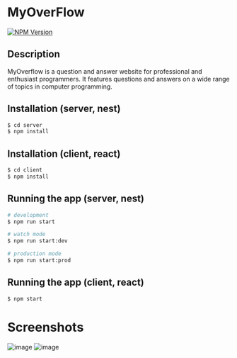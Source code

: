 <h1>MyOverFlow</h1>

<a href="https://www.npmjs.com/~nestjscore" target="_blank"><img src="https://img.shields.io/npm/v/@nestjs/core.svg" alt="NPM Version" /></a>


## Description
MyOverflow is a question and answer website for professional and enthusiast programmers. It features questions and answers on a wide range of topics in computer programming.

## Installation (server, nest)

```bash
$ cd server
$ npm install
```

## Installation (client, react)

```bash
$ cd client
$ npm install
```

## Running the app (server, nest)

```bash
# development
$ npm run start

# watch mode
$ npm run start:dev

# production mode
$ npm run start:prod
```

## Running the app (client, react)

```bash
$ npm start
```


# Screenshots
![image](https://user-images.githubusercontent.com/96314993/161048894-e87c6da1-031e-4b28-973a-3d0b62f2cb06.png)
![image](https://user-images.githubusercontent.com/96314993/161048987-92a3b1d0-6f8e-48d1-8614-245b8f9641a1.png)
